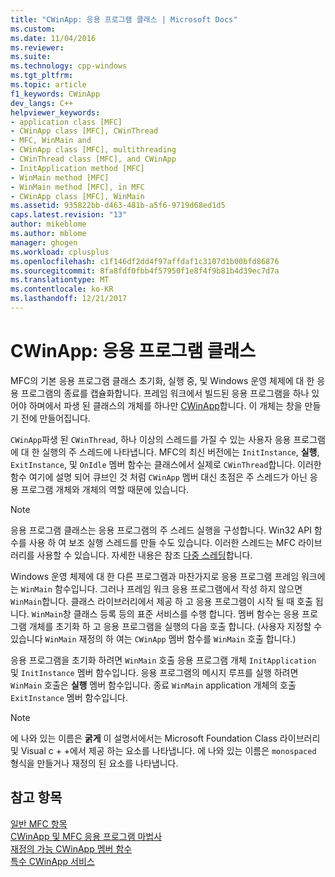 ```yaml
---
title: "CWinApp: 응용 프로그램 클래스 | Microsoft Docs"
ms.custom: 
ms.date: 11/04/2016
ms.reviewer: 
ms.suite: 
ms.technology: cpp-windows
ms.tgt_pltfrm: 
ms.topic: article
f1_keywords: CWinApp
dev_langs: C++
helpviewer_keywords:
- application class [MFC]
- CWinApp class [MFC], CWinThread
- MFC, WinMain and
- CWinApp class [MFC], multithreading
- CWinThread class [MFC], and CWinApp
- InitApplication method [MFC]
- WinMain method [MFC]
- WinMain method [MFC], in MFC
- CWinApp class [MFC], WinMain
ms.assetid: 935822bb-d463-481b-a5f6-9719d68ed1d5
caps.latest.revision: "13"
author: mikeblome
ms.author: mblome
manager: ghogen
ms.workload: cplusplus
ms.openlocfilehash: c1f146df2dd4f97affdaf1c3107d1b00bfd86876
ms.sourcegitcommit: 8fa8fdf0fbb4f57950f1e8f4f9b81b4d39ec7d7a
ms.translationtype: MT
ms.contentlocale: ko-KR
ms.lasthandoff: 12/21/2017
---
```

# <a name="cwinapp-the-application-class"></a>CWinApp: 응용 프로그램 클래스
MFC의 기본 응용 프로그램 클래스 초기화, 실행 중, 및 Windows 운영 체제에 대 한 응용 프로그램의 종료를 캡슐화합니다. 프레임 워크에서 빌드된 응용 프로그램을 하나 있어야 하며에서 파생 된 클래스의 개체를 하나만 [CWinApp](../mfc/reference/cwinapp-class.md)합니다. 이 개체는 창을 만들기 전에 만들어집니다.  
  
 `CWinApp`파생 된 `CWinThread`, 하나 이상의 스레드를 가질 수 있는 사용자 응용 프로그램에 대 한 실행의 주 스레드에 나타냅니다. MFC의 최신 버전에는 `InitInstance`, **실행**, `ExitInstance`, 및 `OnIdle` 멤버 함수는 클래스에서 실제로 `CWinThread`합니다. 이러한 함수 여기에 설명 되어 큐브인 것 처럼 `CWinApp` 멤버 대신 초점은 주 스레드가 아닌 응용 프로그램 개체와 개체의 역할 때문에 있습니다.  
  
> [!NOTE]
>  응용 프로그램 클래스는 응용 프로그램의 주 스레드 실행을 구성합니다. Win32 API 함수를 사용 하 여 보조 실행 스레드를 만들 수도 있습니다. 이러한 스레드는 MFC 라이브러리를 사용할 수 있습니다. 자세한 내용은 참조 [다중 스레딩](../parallel/multithreading-support-for-older-code-visual-cpp.md)합니다.  
  
 Windows 운영 체제에 대 한 다른 프로그램과 마찬가지로 응용 프로그램 프레임 워크에는 `WinMain` 함수입니다. 그러나 프레임 워크 응용 프로그램에서 작성 하지 않으면 `WinMain`합니다. 클래스 라이브러리에서 제공 하 고 응용 프로그램이 시작 될 때 호출 됩니다. `WinMain`창 클래스 등록 등의 표준 서비스를 수행 합니다. 멤버 함수는 응용 프로그램 개체를 초기화 하 고 응용 프로그램을 실행의 다음 호출 합니다. (사용자 지정할 수 있습니다 `WinMain` 재정의 하 여는 `CWinApp` 멤버 함수를 `WinMain` 호출 합니다.)  
  
 응용 프로그램을 초기화 하려면 `WinMain` 호출 응용 프로그램 개체 `InitApplication` 및 `InitInstance` 멤버 함수입니다. 응용 프로그램의 메시지 루프를 실행 하려면 `WinMain` 호출은 **실행** 멤버 함수입니다. 종료 `WinMain` application 개체의 호출 `ExitInstance` 멤버 함수입니다.  
  
> [!NOTE]
>  에 나와 있는 이름은 **굵게** 이 설명서에서는 Microsoft Foundation Class 라이브러리 및 Visual c + +에서 제공 하는 요소를 나타냅니다. 에 나와 있는 이름은 `monospaced` 형식을 만들거나 재정의 된 요소를 나타냅니다.  
  
## <a name="see-also"></a>참고 항목  
 [일반 MFC 항목](../mfc/general-mfc-topics.md)   
 [CWinApp 및 MFC 응용 프로그램 마법사](../mfc/cwinapp-and-the-mfc-application-wizard.md)   
 [재정의 가능 CWinApp 멤버 함수](../mfc/overridable-cwinapp-member-functions.md)   
 [특수 CWinApp 서비스](../mfc/special-cwinapp-services.md)


